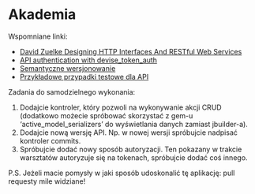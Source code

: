 Akademia
================

Wspomniane linki:
  * [David Zuelke Designing HTTP Interfaces And RESTful Web Services](https://www.youtube.com/watch?v=XzgCzjMdvRE)
  * [API authentication with devise_token_auth](http://www.developingandrails.com/2015/02/api-authentication-with-devisetokenauth.html)
  * [Semantyczne wersjonowanie](http://semver.org/)
  * [Przykładowe przypadki testowe dla API](https://github.com/jayzes/cucumber-api-steps)

Zadania do samodzielnego wykonania:
  1. Dodajcie kontroler, który pozwoli na wykonywanie akcji CRUD (dodatkowo możecie spróbować skorzystać z gem-u ‘active_model_serializers’ do wyświetlania danych zamiast jbuilder-a).
  2. Dodajcie nową wersję API. Np. w nowej wersji spróbujcie nadpisać kontroler commits.
  3. Spróbujcie dodać nowy sposób autoryzacji. Ten pokazany w trakcie warsztatów autoryzuje się na tokenach, spróbujcie dodać coś innego.


P.S.
Jeżeli macie pomysły w jaki sposób udoskonalić tę aplikację: pull requesty mile widziane!